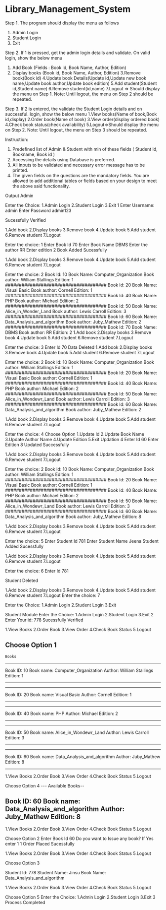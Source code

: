 # Library_Management_System

Step 1. The program should display the menu as follows
1. Admin Login
2. Student Login
3. Exit

Step 2. If 1 is pressed, get the admin login details and validate. On valid login, show the below menu
1. Add Book (Fields : Book id, Book Name,  Author, Edition)
2. Display books (Book id, Book Name,  Author, Edition)
3.Remove book(Book id)
4.Update book Details(Update id,Update new book name,Update book       author,Update book edition)
5.Add student(Student id,Student name)
6.Remove student(id,name)
7.Logout => Should display the menu on Step 1. Note: Until logout, the menu on Step 2 should be repeated.
 
Step 3. If 2 is entered, the validate the Student Login details and on successful.
login, show the below menu
1.View books(Name of book,Book id,display)
2.Order book(Name of book) 
3.View order(display ordered book)
4.Check book status(check availability)
5.Logout=>Should display the menu on Step 2. Note: Until logout, the menu on Step 3 should be repeated.
 







Instruction:
1. Predefined list of Admin & Student
with min of these fields ( Student Id, Bookname, Book id )
2. Accessing the details using Database is preferred.
 3. All inputs to be validated and necessary error message has to be printed.
4. The given fields on the questions are the mandatory fields. You are allowed to add additional tables or fields based on your design to meet the above said functionality.






Output
Admin

Enter the Choice:
1.Admin Login
2.Student Login
3.Exit
1
Enter Username:
admin
Enter Password
admin123

Sucessfully Verified

1.Add book 
2.Display books
3.Remove book
4.Update book
5.Add student
6.Remove student
7.Logout

Enter the choice:
1
Enter Book Id
70
Enter Book Name
DBMS
Enter the author
RR
Enter edition
2
Book Added Sucessfully



1.Add book 
2.Display books
3.Remove book
4.Update book
5.Add student
6.Remove student
7.Logout

Enter the choice:
2
Book Id:	10 
Book Name:	Computer_Organization 
Book author:	William Stallings
Edition:	1
#####################################
Book Id:	20 
Book Name:	Visual Basic 
Book author:	Cornell
Edition:	1
#####################################
Book Id:	40 
Book Name:	PHP 
Book author:	Michael
Edition:	2
#####################################
Book Id:	50 
Book Name:	Alice_in_Wonder_Land 
Book author:	Lewis Carroll
Edition:	3
#####################################
Book Id:	60 
Book Name:	Data_Analysis_and_algorithm 
Book author:	Juby_Mathew
Edition:	2
#####################################
Book Id:	70 
Book Name:	DBMS 
Book author:	RR
Edition:	2
1.Add book 
2.Display books
3.Remove book
4.Update book
5.Add student
6.Remove student
7.Logout

Enter the choice:
3
Enter Id
70
Data Deleted
1.Add book 
2.Display books
3.Remove book
4.Update book
5.Add student
6.Remove student
7.Logout

Enter the choice:
2
Book Id:	10 
Book Name:	Computer_Organization 
Book author:	William Stallings
Edition:	1
#####################################
Book Id:	20 
Book Name:	Visual Basic 
Book author:	Cornell
Edition:	1
#####################################
Book Id:	40 
Book Name:	PHP 
Book author:	Michael
Edition:	2
#####################################
Book Id:	50 
Book Name:	Alice_in_Wondewr_Land 
Book author:	Lewis Carroll
Edition:	3
#####################################
Book Id:	60 
Book Name:	Data_Analysis_and_algorithm 
Book author:	Juby_Mathew
Edition:	2

1.Add book 
2.Display books
3.Remove book
4.Update book
5.Add student
6.Remove student
7.Logout

Enter the choice:
4
Choose Option
1.Update Id
2.Update Book Name
3.Update Author Name
4.Update Edition
5.Exit Updation
4
Enter Id
60
Enter Edition
8
Updated Successfully








1.Add book 
2.Display books
3.Remove book
4.Update book
5.Add student
6.Remove student
7.Logout

Enter the choice:
2
Book Id:	10 
Book Name:	Computer_Organization 
Book author:	William Stallings
Edition:	1
#####################################
Book Id:	20 
Book Name:	Visual Basic 
Book author:	Cornell
Edition:	1
#####################################
Book Id:	40 
Book Name:	PHP 
Book author:	Michael
Edition:	2
#####################################
Book Id:	50 
Book Name:	Alice_in_Wondewr_Land 
Book author:	Lewis Carroll
Edition:	3
#####################################
Book Id:	60 
Book Name:	Data_Analysis_and_algorithm 
Book author:	Juby_Mathew
Edition:	8






1.Add book 
2.Display books
3.Remove book
4.Update book
5.Add student
6.Remove student
7.Logout

Enter the choice:
5
Enter Student Id
781
Enter Student Name
Jeena
Student Added Sucessfully

1.Add book 
2.Display books
3.Remove book
4.Update book
5.Add student
6.Remove student
7.Logout

Enter the choice:
6
Enter Id
781

Student Deleted

1.Add book 
2.Display books
3.Remove book
4.Update book
5.Add student
6.Remove student
7.Logout
Enter the choice:
7

Enter the Choice:
1.Admin Login
2.Student Login
3.Exit










Student Module
Enter the Choice:
1.Admin Login
2.Student Login
3.Exit
2
Enter Your id:
778
Sucessfully Verified

1.View Books
2.Order Book
3.View Order
4.Check Book Status
5.Logout

Choose Option
1
-----------------------
	Books		
 
-----------------------

Book ID:	10
Book name:	Computer_Organization
Author:	William Stallings
Edition:	1

-----------------------
-----------------------

Book ID:	20
Book name:	Visual Basic
Author:	Cornell
Edition:	1

-----------------------
-----------------------

Book ID:	40
Book name:	PHP
Author:	Michael
Edition:	2

-----------------------
-----------------------

Book ID:	50
Book name:	Alice_in_Wondewr_Land
Author:	Lewis Carroll
Edition:	3

-----------------------
-----------------------

Book ID:	60
Book name:	Data_Analysis_and_algorithm
Author:	Juby_Mathew
Edition:	8

-----------------------

1.View Books
2.Order Book
3.View Order
4.Check Book Status
5.Logout

Choose Option
4
--- Available Books--

Book ID:	60
Book name:	Data_Analysis_and_algorithm
Author:	Juby_Mathew
Edition:	8
-----------

1.View Books
2.Order Book
3.View Order
4.Check Book Status
5.Logout

Choose Option
2
Enter Book Id
60
Do you want to Issue any book?
If Yes enter 1
1
Order Placed Sucessfully

1.View Books
2.Order Book
3.View Order
4.Check Book Status
5.Logout

Choose Option
3

Student  Id:	778
Student Name:	Jinsu 
Book Name:	Data_Analysis_and_algorithm


1.View Books
2.Order Book
3.View Order
4.Check Book Status
5.Logout






Choose Option
5
Enter the Choice:
1.Admin Login
2.Student Login
3.Exit
3
Process Completed



